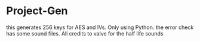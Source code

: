 # Project-Gen
this generates 256 keys for AES and IVs.
Only using Python.
the error check has some sound files.
All credits to valve for the half life sounds
